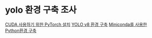 

<h1>yolo 환경 구축 조사</h1>
<a href="https://webnautes.tistory.com/m/1850">CUDA 사용하기 위한 PyTorch 설치</a>
<a href="https://webnautes.tistory.com/m/1851">YOLO v8 환경 구축</a>
<a href="https://youtu.be/ert1zNdIpEA?si=kbUGK8Bd_WCisvc9">Miniconda를 사용한 Python환경 구축</a>

